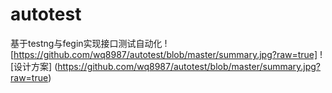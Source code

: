 # autotest
基于testng与fegin实现接口测试自动化
![https://github.com/wq8987/autotest/blob/master/summary.jpg?raw=true]
![设计方案] (https://github.com/wq8987/autotest/blob/master/summary.jpg?raw=true)
